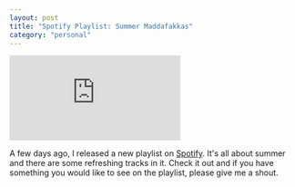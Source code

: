 ```yaml
---
layout: post
title: "Spotify Playlist: Summer Maddafakkas"
category: "personal"
---
```


<iframe src="https://embed.spotify.com/?uri=spotify:user:116689447:playlist:4x748cfeeSX9Ie5SATVmDv&theme=white&view=coverart" frameborder="0" allowtransparency="true" class="spotify"></iframe>

A few days ago, I released a new playlist on [Spotify](http://www.spotify.com/). It's all about summer and there are some refreshing tracks in it. Check it out and if you have something you would like to see on the playlist, please give me a shout.
